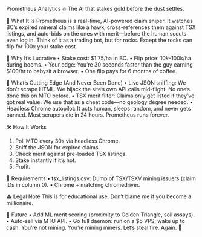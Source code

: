 Prometheus Analytics 🔥
The AI that stakes gold before the dust settles.

🚀 What It Is
Prometheus is a real-time, AI-powered claim sniper. It watches BC’s expired mineral claims like a hawk, cross-references them against TSX listings, and auto-bids on the ones with merit—before the human scouts even log in.
Think of it as a trading bot, but for rocks. Except the rocks can flip for 100x your stake cost.

💎 Why It’s Lucrative
•  Stake cost: $1.75/ha in BC.
•  Flip price: $10k–$100k/ha during booms.
•  Your edge: You’re 30 seconds faster than the guy earning $100/hr to babysit a browser.
•  One flip pays for 6 months of coffee.

🤖 What’s Cutting Edge (And Never Been Done)
•  Live JSON sniffing: We don’t scrape HTML. We hijack the site’s own API calls mid-flight. No one’s done this on MTO before.
•  TSX merit filter: Claims only get listed if they’ve got real value. We use that as a cheat code—no geology degree needed.
•  Headless Chrome autopilot: It acts human, sleeps random, and never gets banned. Most scrapers die in 24 hours. Prometheus runs forever.

🛠️ How It Works
1.  Poll MTO every 30s via headless Chrome.
2.  Sniff the JSON for expired claims.
3.  Check merit against pre-loaded TSX listings.
4.  Stake instantly if it’s hot.
5.  Profit.

📄 Requirements
•  tsx_listings.csv: Dump of TSX/TSXV mining issuers (claim IDs in column 0).
•  Chrome + matching chromedriver.

⚠️ Legal Note
This is for educational use. Don’t blame me if you become a millionaire.

🐉 Future
•  Add ML merit scoring (proximity to Golden Triangle, soil assays).
•  Auto-sell via MTO API.
•  Go full daemon: run on a $5 VPS, wake up to cash.
You’re not mining. You’re mining miners.
Let’s steal fire. Again. 🖤